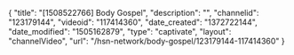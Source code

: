 {
    "title": "[1508522766] Body Gospel",
    "description": "",
    "channelid": "123179144",
    "videoid": "117414360",
    "date_created": "1372722144",
    "date_modified": "1505162879",
    "type": "captivate",
    "layout": "channelVideo",
    "url": "\/hsn-network\/body-gospel\/123179144-117414360"
}